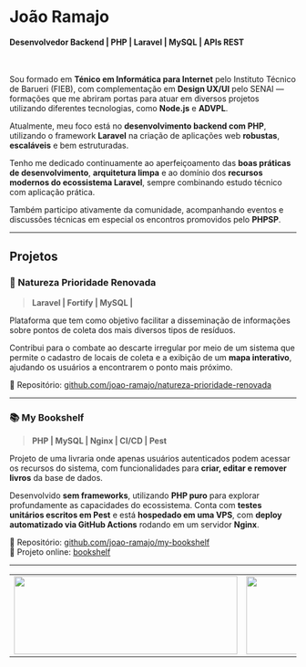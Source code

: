 # João Ramajo

<div align='start'>
    <span><strong>Desenvolvedor Backend | PHP | Laravel | MySQL | APIs REST</strong></span>
</div>
<br><br>

Sou formado em  **Ténico em Informática para Internet** pelo Instituto Técnico de Barueri (FIEB), com complementação em **Design UX/UI** pelo SENAI — formações que me abriram portas para atuar em diversos projetos utilizando diferentes tecnologias, como **Node.js** e **ADVPL**.

Atualmente, meu foco está no **desenvolvimento backend com PHP**, utilizando o framework **Laravel** na criação de aplicações web **robustas**, **escaláveis** e bem estruturadas. 

Tenho me dedicado continuamente ao aperfeiçoamento das **boas práticas de desenvolvimento**, **arquitetura limpa** e ao domínio dos **recursos modernos do ecossistema Laravel**, sempre combinando estudo técnico com aplicação prática.

Também participo ativamente da comunidade, acompanhando eventos e discussões técnicas em especial os encontros promovidos pelo **PHPSP**.

---

## Projetos

### 🌱 Natureza Prioridade Renovada  
> **Laravel | Fortify | MySQL |**

Plataforma que tem como objetivo facilitar a disseminação de informações sobre pontos de coleta dos mais diversos tipos de resíduos.

Contribui para o combate ao descarte irregular por meio de um sistema que permite o cadastro de locais de coleta e a exibição de um **mapa interativo**, ajudando os usuários a encontrarem o ponto mais próximo.

🔗 Repositório: [github.com/joao-ramajo/natureza-prioridade-renovada](https://github.com/joao-ramajo/natureza-prioridade-renovada)

---

### 📚 My Bookshelf  
> **PHP | MySQL | Nginx | CI/CD | Pest**

Projeto de uma livraria onde apenas usuários autenticados podem acessar os recursos do sistema, com funcionalidades para **criar, editar e remover livros** da base de dados.

Desenvolvido **sem frameworks**, utilizando **PHP puro** para explorar profundamente as capacidades do ecossistema. Conta com **testes unitários escritos em Pest** e está **hospedado em uma VPS**, com **deploy automatizado via GitHub Actions** rodando em um servidor **Nginx**.

🔗 Repositório: [github.com/joao-ramajo/my-bookshelf](https://github.com/joao-ramajo/my-bookshelf)  
🚀 Projeto online: [bookshelf](https://lacambookshelf.ddns.net/)

---

<table>
  <tr>
    <td>
      <img width="392px" height="137px" src="https://github-readme-stats.vercel.app/api/top-langs/?username=LacamJC&hide=html&hide_title=true&hide_border=true&layout=compact&langs_count=8&theme=holi&card_width=382px" />
    </td>
    <td>
      <img width="392px" height="137px" src="https://github-readme-stats.vercel.app/api?username=LacamJC&show_icons=true&theme=radical"/>
    </td>
  </tr>
</table>
